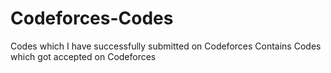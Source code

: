 # Codeforces-Codes
Codes which I have successfully submitted on Codeforces
Contains Codes which got accepted on Codeforces

